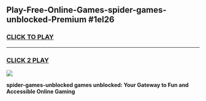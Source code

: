 
## Play-Free-Online-Games-spider-games-unblocked-Premium #1el26
<h3>
<a href="https://premium.freeplayer.one?title=spider-games-unblocked&ref=8M">CLICK TO PLAY</a></h3>
<hr>

<h3>
<a href="https://premium.freeplayer.one?title=spider-games-unblocked&ref=8M">CLICK 2 PLAY</a>
  
</h3>

<a href="https://premium.freeplayer.one?title=spider-games-unblocked&ref=8M"><img src="https://clearcache.store/games.png"></a>


**spider-games-unblocked games unblocked: Your Gateway to Fun and Accessible Online Gaming**
